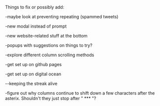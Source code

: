 Things to fix or possibly add:

-maybe look at preventing repeating (spammed tweets)

-new modal instead of prompt

-new website-related stuff at the bottom

-popups with suggestions on things to try?

-explore different column scrolling methods

-get set up on github pages

-get set up on digital ocean

--keeping the streak alive

-figure out why columns continue to shift down a few characters after the asterix. Shouldn't
they just stop after " *** "?
